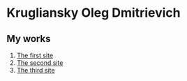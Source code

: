 # Krugliansky Oleg Dmitrievich
## My works ###

1. [The first site](https://olegwebit.github.io/The%20first%20(golden)/index.html) 
2. [The second site](https://olegwebit.github.io/Second%20site(Mogo)/index.html) 
3. [The third site](https://olegwebit.github.io/index.html) 
